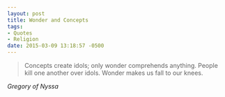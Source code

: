 ```yaml
---
layout: post
title: Wonder and Concepts
tags:
- Quotes
- Religion
date: 2015-03-09 13:18:57 -0500
---
```


<blockquote class="big">Concepts create idols; only wonder comprehends anything. People kill one another over idols. Wonder makes us fall to our knees.</blockquote>

<cite class="big">Gregory of Nyssa</cite>


